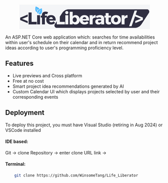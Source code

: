 <div align="center">
  <img stlye="border-radius: 350px" src="https://github.com/WinsomeTang/Life_Liberator/blob/main/wwwroot/images/LifeLiberator_logo.png" alt="Life Liberator logo" />
</div>

An ASP.NET Core web application which: searches for time availabilities within user's schedule on their calendar and in return recommend project ideas according to user's programming proficiency level.

## Features

- Live previews and Cross platform
- Free at no cost
- Smart project idea recommendations generated by AI 
- Custom Calendar UI which displays projects selected by user and their corresponding events

## Deployment

To deploy this project, you must have Visual Studio (retiring in Aug 2024) or VSCode installed 
#### IDE based:
Git -> clone Repository -> enter clone URL link ->
#### Terminal:
```zsh
    git clone https://github.com/WinsomeTang/Life_Liberator 
```

























